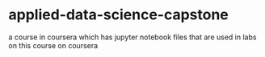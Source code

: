 # applied-data-science-capstone
a course in coursera which has jupyter notebook files that are used in labs on this course on coursera
